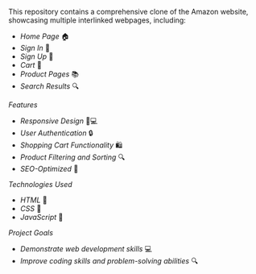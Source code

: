
This repository contains a comprehensive clone of the Amazon website, showcasing multiple interlinked webpages, including:

- *Home Page* 🏠
- *Sign In* 🔑
- *Sign Up* 📝
- *Cart* 🛒
- *Product Pages* 📚
- *Search Results* 🔍

*Features*

- *Responsive Design* 📱💻
- *User Authentication* 🔒
- *Shopping Cart Functionality* 🛍️
- *Product Filtering and Sorting* 🔍
- *SEO-Optimized* 🚀

*Technologies Used*

- *HTML* 📄
- *CSS* 💄
- *JavaScript* 📜

*Project Goals*

- *Demonstrate web development skills* 💻
- *Improve coding skills and problem-solving abilities* 🔍

